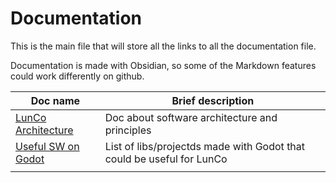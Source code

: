 # Documentation

This is the main file that will store all the links to all the documentation file. 

Documentation is made with Obsidian, so some of the Markdown features could work differently on github.

| Doc name                                      | Brief description                                                     |
| --------------------------------------------- | --------------------------------------------------------------------- |
| [LunCo Architecture](./LunCo-Architecture.md) | Doc about software architecture and principles                        |
| [Useful SW on Godot](./Useful-SW-on-Godot.md) | List of libs/projectds made with Godot that could be useful for LunCo |
|                                               |                                                                       |